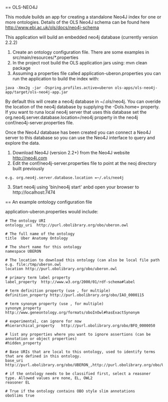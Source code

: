 == OLS-NEO4J

This module builds an app for creating a standalone Neo4J index for one or more ontologies. Details of the OLS Neo4J schema can be found here http://www.ebi.ac.uk/ols/docs/neo4j-schema

This application will build an embedded neo4j database (currently version 2.2.2)

1. Create an ontology configuration file. There are some examples in src/main/resources/*.properties
2. In the project root build the OLS application jars using: mvn clean package
3. Assuming a properties file called application-uberon.properties you can run the application to build the index with: 

```
java -Xmx2g -jar -Dspring.profiles.active=uberon ols-apps/ols-neo4j-app/target/ols-neo4j-app.jar
```

By default this will create a neo4j database in ~/.ols/neo4j. You can overide the location of the neo4j database by supplying the -Dols.home=<path to neo4j database> property. If you want to runa  local neo4j server that uses this database set the
org.neo4j.server.database.location=<ols home>/neo4j property in the neo4j conf/neo4j-server.properties file. 

Once the Neo4J database has been created you can connect a Neo4J server to this database so you can use the Neo4J interface to query and explore the data.

1. Download Neo4J (version 2.2+) from the Neo4J website http://neo4j.com
2. Edit the conf/neo4j-server.properties file to point at the neoj directory built previously

```
e.g. org.neo4j.server.database.location =~/.ols/neo4j
```
3. Start neo4j using 'bin/neo4j start' anbd open your browser to http://localhost:7474

== An example ontology configuration file

application-uberon.properties would include:

```
# The ontology URI
ontology_uri  http://purl.obolibrary.org/obo/uberon.owl

# The full name of the ontology
title  Uber Anatomy Ontology

# The short name for this ontology
namespace UBERON

# The location to download this ontology (can also be local file path e.g. file:/tmp/uberon.owl
location http://purl.obolibrary.org/obo/uberon.owl

# primary term label property
label_property  http://www.w3.org/2000/01/rdf-schema#label

# term definition property (use , for multiple)
definition_property http://purl.obolibrary.org/obo/IAO_0000115

# term synonym property (use , for multiple)
synonym_property    http://www.geneontology.org/formats/oboInOwl#hasExactSynonym

# experimental, can ignore for now
#hierarchical_property   http://purl.obolibrary.org/obo/BFO_0000050

# list any properties where you want to ignore assertions (can be annotation or object properties)
#hidden_property

# Base URIs that are local to this ontology, used to identify terms that are defined in this ontology. 
base_uri    http://purl.obolibrary.org/obo/UBERON_,http://purl.obolibrary.org/obo/UBPROP_,http://purl.obolibrary.org/obo/uberon/core#

# if the ontology needs to be classified first, select a reasoner type. Allowed values are none, EL, OWL2
reasoner EL

# True if the ontology contains OBO style slim annotations
oboSlims true
```
